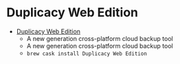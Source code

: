 # Duplicacy Web Edition
- [Duplicacy Web Edition](https://duplicacy.com/)
  -  A new generation cross-platform cloud backup tool
  - A new generation cross-platform cloud backup tool
  - `brew cask install Duplicacy Web Edition`
